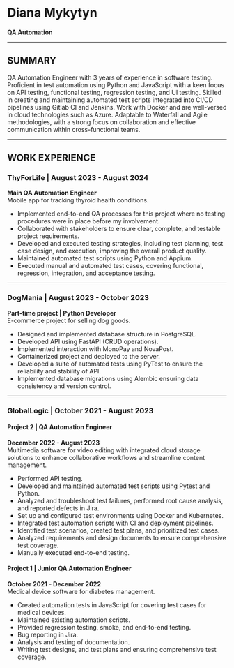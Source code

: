 # Diana Mykytyn  
**QA Automation**

---

## SUMMARY  
QA Automation Engineer with 3 years of experience in software testing. Proficient in test automation using Python and JavaScript with a keen focus on API testing, functional testing, regression testing, and UI testing. Skilled in creating and maintaining automated test scripts integrated into CI/CD pipelines using Gitlab CI and Jenkins. Work with Docker and are well-versed in cloud technologies such as Azure. Adaptable to Waterfall and Agile methodologies, with a strong focus on collaboration and effective communication within cross-functional teams.

---

## WORK EXPERIENCE

### ThyForLife | August 2023 - August 2024  
**Main QA Automation Engineer**  
Mobile app for tracking thyroid health conditions.  
- Implemented end-to-end QA processes for this project where no testing procedures were in place before my involvement.  
- Collaborated with stakeholders to ensure clear, complete, and testable project requirements.  
- Developed and executed testing strategies, including test planning, test case design, and execution, improving the overall product quality.  
- Maintained automated test scripts using Python and Appium.  
- Executed manual and automated test cases, covering functional, regression, integration, and acceptance testing.

---

### DogMania | August 2023 - October 2023  
**Part-time project | Python Developer**  
E-commerce project for selling dog goods.  
- Designed and implemented database structure in PostgreSQL.  
- Developed API using FastAPI (CRUD operations).  
- Implemented interaction with MonoPay and NovaPost.  
- Containerized project and deployed to the server.  
- Developed a suite of automated tests using PyTest to ensure the reliability and stability of API.  
- Implemented database migrations using Alembic ensuring data consistency and version control.

---

### GlobalLogic | October 2021 - August 2023  

#### Project 2 | QA Automation Engineer  
**December 2022 - August 2023**  
Multimedia software for video editing with integrated cloud storage solutions to enhance collaborative workflows and streamline content management.  
- Performed API testing.  
- Developed and maintained automated test scripts using Pytest and Python.  
- Analyzed and troubleshoot test failures, performed root cause analysis, and reported defects in Jira.  
- Set up and configured test environments using Docker and Kubernetes.  
- Integrated test automation scripts with CI and deployment pipelines.  
- Identified test scenarios, created test plans, and prioritized test cases.  
- Analyzed requirements and design documents to ensure comprehensive test coverage.  
- Manually executed end-to-end testing.

#### Project 1 | Junior QA Automation Engineer  
**October 2021 - December 2022**  
Medical device software for diabetes management.  
- Created automation tests in JavaScript for covering test cases for medical devices.  
- Maintained existing automation scripts.  
- Provided regression testing, smoke, and end-to-end testing.  
- Bug reporting in Jira.  
- Analysis and testing of documentation.  
- Writing test designs, and test plans and ensuring comprehensive test coverage.
